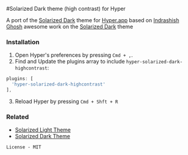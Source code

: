 #Solarized Dark theme (high contrast) for Hyper

A port of the [Solarized Dark](http://ethanschoonover.com/solarized) theme for [Hyper.app](https://hyper.is) based on [Indrashish Ghosh](https://github.com/Ghosh) awesome work on the [Solarized Dark](https://github.com/Ghosh/hyper-solarized-light) theme

### Installation
1. Open Hyper's preferences by pressing `Cmd + ,`.
2. Find and Update the plugins array to include `hyper-solarized-dark-highcontrast`:  

  ```js
  plugins: [  
    'hyper-solarized-dark-highcontrast'  
  ],
  ```

3. Reload Hyper by pressing `Cmd + Shft + R`


### Related
- [Solarized Light Theme](https://github.com/Ghosh/hyper-solarized-light)
- [Solarized Dark Theme](https://github.com/Ghosh/hyper-solarized-dark)

```
License - MIT
```
